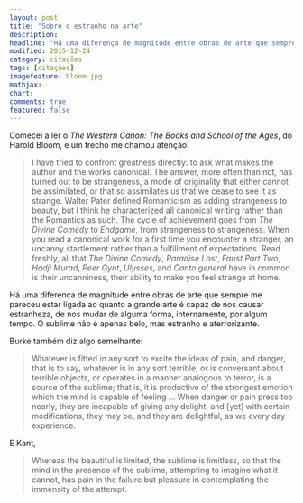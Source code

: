 ```yaml
---
layout: post
title: "Sobre o estranho na arte"
description:
headline: "Há uma diferença de magnitude entre obras de arte que sempre me pareceu estar ligada ao quanto a grande arte é capaz de nos causar estranheza"
modified: 2015-12-24
category: citações
tags: [citações]
imagefeature: bloom.jpg
mathjax:
chart:
comments: true
featured: false
---
```


Comecei a ler o _The Western Canon: The Books and School of the Ages_, do Harold Bloom, e um trecho me chamou atenção.

> I have tried to confront greatness directly: to ask what makes the author and the works
canonical. The answer, more often than not, has turned out to be strangeness, a mode of originality that either cannot be assimilated, or that so assimilates us that we cease to see it as strange. Walter Pater defined Romanticism as adding strangeness to beauty, but I think he characterized all canonical writing rather than the Romantics as such. The cycle of achievement goes from _The Divine Comedy_ to _Endgame_, from strangeness to strangeness. When you read a canonical work for a first time you encounter a stranger, an uncanny startlement rather than a fulfillment of expectations. Read freshly, all that _The Divine Comedy_, _Paradise Lost_, _Faust Part Two_, _Hadji Murad_, _Peer Gynt_, _Ulysses_, and _Canto general_ have in common is their uncanniness, their ability to make you feel strange at home.

Há uma diferença de magnitude entre obras de arte que sempre me pareceu estar ligada ao quanto a grande arte é capaz de nos causar estranheza, de nos mudar de alguma forma, internamente, por algum tempo. O sublime não é apenas belo, mas estranho e aterrorizante.

Burke também diz algo semelhante:

> Whatever is fitted in any sort to excite the ideas of pain, and danger, that is to say, whatever is in any sort terrible, or is conversant about terrible objects, or operates in a manner analogous to terror, is a source of the sublime; that is, it is productive of the strongest emotion which the mind is capable of feeling ... When danger or pain press too nearly, they are incapable of giving any delight, and [yet] with certain modifications, they may be, and they are delightful, as we every day experience.

E Kant,

> Whereas the beautiful is limited, the sublime is limitless, so that the mind in the presence of the sublime, attempting to imagine what it cannot, has pain in the failure but pleasure in contemplating the immensity of the attempt.
